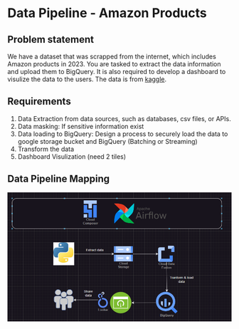 # Data Pipeline - Amazon Products

## Problem statement
We have a dataset that was scrapped from the internet, which includes Amazon products in 2023. You are tasked to extract the data information and upload them to BigQuery. It is also required to develop a dashboard to visulize the data to the users.
The data is from [kaggle](https://www.kaggle.com/datasets/lokeshparab/amazon-products-dataset).

## Requirements
1. Data Extraction from data sources, such as databases, csv files, or APIs.
2. Data masking: If sensitive information exist
3. Data loading to BigQuery: Design a process to securely load the data to google storage bucket and BigQuery (Batching or Streaming)
4. Transform the data
5. Dashboard Visulization (need 2 tiles)

## Data Pipeline Mapping
![mapping](./photos/mapping.png)